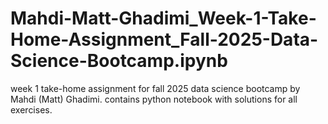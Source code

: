 # Mahdi-Matt-Ghadimi_Week-1-Take-Home-Assignment_Fall-2025-Data-Science-Bootcamp.ipynb
week 1 take-home assignment for fall 2025 data science bootcamp by Mahdi (Matt) Ghadimi. contains python notebook with solutions for all exercises.
